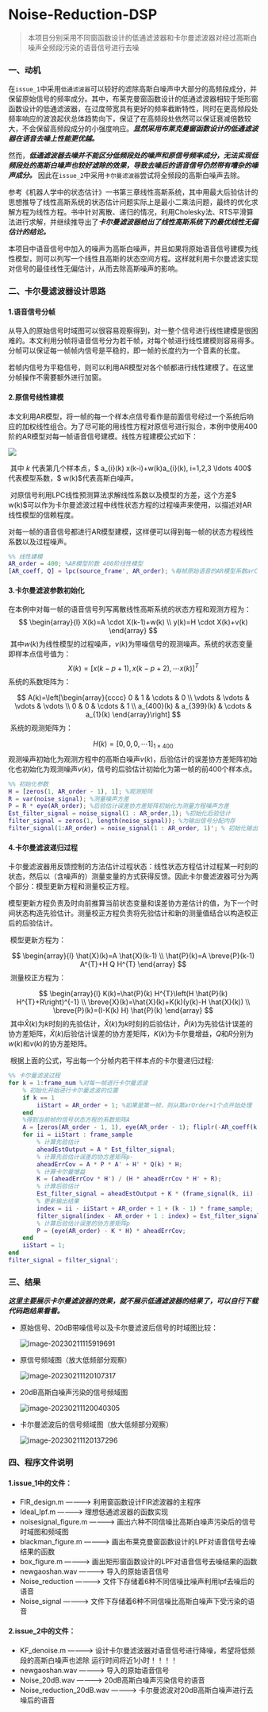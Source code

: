 # Noise-Reduction-DSP

> 本项目分别采用不同窗函数设计的低通滤波器和卡尔曼滤波器对经过高斯白噪声全频段污染的语音信号进行去噪

### 一、动机

​		在`issue_1`中采用`低通滤波器`可以较好的滤除高斯白噪声中大部分的高频段成分，并保留原始信号的频率成分。其中，布莱克曼窗函数设计的低通滤波器相较于矩形窗函数设计的低通滤波器，在过度带宽具有更好的频率截断特性，同时在更高频段处频率响应的波浪起伏总体趋势向下，保证了在高频段处依然可以保证衰减倍数较大，不会保留高频段成分的小强度响应。***显然采用布莱克曼窗函数设计的低通滤波器在语音去噪上性能更优越。***

​		然而，***低通滤波器去噪并不能区分低频段处的噪声和原信号频率成分，无法实现低频段处的高斯白噪声也较好滤除的效果，导致去噪后的语音信号仍然带有嘈杂的噪声成分。*** 因此在`issue_2`中采用`卡尔曼滤波器`尝试将全频段的高斯白噪声去除。

​		参考《机器人学中的状态估计》一书第三章线性高斯系统，其中用最大后验估计的思想推导了线性高斯系统的状态估计问题实际上是最小二乘法问题，最终的优化求解方程为线性方程。书中针对离散、递归的情况，利用Cholesky法、RTS平滑算法进行求解，并继续推导出了***卡尔曼滤波器给出了线性高斯系统下的最优线性无偏估计的结论。***

​		本项目中语音信号中加入的噪声为高斯白噪声，并且如果将原始语音信号建模为线性模型，则可以列写一个线性且高斯的状态空间方程。这样就利用卡尔曼滤波实现对信号的最佳线性无偏估计，从而去除高斯噪声的影响。

### 二、卡尔曼滤波器设计思路

#### 1.语音信号分帧

​		从导入的原始信号时域图可以很容易观察得到，对一整个信号进行线性建模是很困难的。本文利用分帧将语音信号分为若干帧，对每个帧进行线性建模则容易得多。分帧可以保证每一帧帧内信号是平稳的，即一帧的长度约为一个音素的长度。

​		若帧内信号为平稳信号，则可以利用AR模型对各个帧都进行线性建模了。在这里分帧操作不需要额外进行加窗。

#### 2.原信号线性建模

​		本文利用AR模型，将一帧的每一个样本点信号看作是前面信号经过一个系统后响应的加权线性组合。为了尽可能的用线性方程对原信号进行拟合，本例中使用400阶的AR模型对每一帧语音信号建模。线性方程建模公式如下：  

![](http://latex.codecogs.com/svg.latex?$$x(k)=\sum_{i=1}^{400}a_{i}(k)x(k-i)+w(k)$$)

​		其中 $k$ 代表第几个样本点，$ a_{i}(k) x(k-i)+w(k)a_{i}(k), i=1,2,3 \ldots 400$ 代表模型系数，$ w(k)$代表高斯白噪声。

​		对原信号利用LPC线性预测算法求解线性系数以及模型的方差，这个方差$ w(k)$可以作为卡尔曼滤波过程中线性状态方程的过程噪声来使用，以描述对AR线性模型的信赖程度。

​		对每一帧的语音信号都进行AR模型建模，这样便可以得到每一帧的状态方程线性系数以及过程噪声。

```matlab
%% 线性建模
AR_order = 400; %AR模型阶数 400阶线性模型
[AR_coeff, Q] = lpc(source_frame', AR_order); %每帧原始语音的AR模型系数arCoeff和过程噪声方差Q
```

#### 3.卡尔曼滤波参数初始化

​		在本例中对每一帧的语音信号列写离散线性高斯系统的状态方程和观测方程为：
$$
\begin{array}{l}
X(k)=A \cdot X(k-1)+w(k) \\
y(k)=H \cdot X(k)+v(k)
\end{array}
$$
​		其中$w(k)$为线性模型的过程噪声，$v(k)$为带噪信号的观测噪声。系统的状态变量即样本点信号值为：
$$
X(k)=[x(k-p+1), x(k-p+2), \cdots x(k)]^{T}
$$
​		系统的系数矩阵为：

$$
A(k)=\left[\begin{array}{cccc}
0 & 1 & \cdots & 0 \\
\vdots & \vdots & \vdots & \vdots \\
0 & 0 & \cdots & 1 \\
a_{400}(k) & a_{399}(k) & \cdots & a_{1}(k)
\end{array}\right]
$$
​		系统的观测矩阵为：

$$
H(k)=[0,0,0, \cdots 1]_{1 \times 400}
$$
​		观测噪声初始化为观测方程中的高斯白噪声$v(k)$，后验估计的误差协方差矩阵初始化也初始化为观测噪声$v(k)$，信号的后验估计初始化为第一帧的前400个样本点。

```matlab
%% 初始化参数
H = [zeros(1, AR_order - 1), 1]; %观测矩阵
R = var(noise_signal); %测量噪声方差
P = R * eye(AR_order); %后验估计误差协方差矩阵初始化为测量方程噪声方差
Est_filter_signal = noise_signal(1 : AR_order,1); %初始化后验估计
filter_signal = zeros(1, length(noise_signal)); %为输出信号分配内存
filter_signal(1:AR_order) = noise_signal(1 : AR_order, 1)'; % 初始化输出信
```

#### 4.卡尔曼滤波递归过程

​		卡尔曼滤波器用反馈控制的方法估计过程状态：线性状态方程估计过程某一时刻的状态，然后以（含噪声的）测量变量的方式获得反馈。因此卡尔曼滤波器可分为两个部分：模型更新方程和测量校正方程。

​		模型更新方程负责及时向前推算当前状态变量和误差协方差估计的值，为下一个时间状态构造先验估计。测量校正方程负责将先验估计和新的测量值结合以构造校正后的后验估计。

​		模型更新方程为：

$$
\begin{array}{l}
\hat{X}(k)=A \hat{X}(k-1) \\
\hat{P}(k)=A \breve{P}(k-1) A^{T}+H Q H^{T}
\end{array}
$$
​		测量校正方程为：

$$
\begin{array}{l}
K(k)=\hat{P}(k) H^{T}\left(H \hat{P}(k) H^{T}+R\right)^{-1} \\
\breve{X}(k)=\hat{X}(k)+K(k)(y(k)-H \hat{X}(k)) \\
\breve{P}(k)=(I-K(k) H) \hat{P}(k)
\end{array}
$$
​		其中$\hat{X}(k)$为$k$时刻的先验估计，$\breve{X}(k)$为$k$时刻的后验估计，$\hat{P}(k)$为先验估计误差的协方差矩阵，$\breve{X}(k)$后验估计误差的协方差矩阵，$K(k)$为卡尔曼增益，$Q$和$R$分别为$w(k)$和$v(k)$的协方差矩阵。

​		根据上面的公式，写出每一个分帧内若干样本点的卡尔曼递归过程:

```matlab
%% 卡尔曼滤波过程
for k = 1:frame_num %对每一帧进行卡尔曼滤波
	% 初始化开始进行卡尔曼滤波的位置
	if k == 1 
		iiStart = AR_order + 1; %如果是第一帧，则从第arOrder+1个点开始处理
	end
	%得到当前帧的信号状态方程的系数矩阵A
	A = [zeros(AR_order - 1, 1), eye(AR_order - 1); fliplr(-AR_coeff(k, 2 : end))]; % fliplr:左右翻转
	for ii = iiStart : frame_sample
		% 计算先验估计
		aheadEstOutput = A * Est_filter_signal; 
		% 计算先验估计误差的协方差矩阵p-
		aheadErrCov = A * P * A' + H' * Q(k) * H;
		% 计算卡尔曼增益
		K = (aheadErrCov * H') / (H * aheadErrCov * H' + R);
		% 计算后验估计
		Est_filter_signal = aheadEstOutput + K * (frame_signal(k, ii) - H * aheadEstOutput);
		% 更新输出结果
		index = ii - iiStart + AR_order + 1 + (k - 1) * frame_sample;
		filter_signal(index - AR_order + 1 : index) = Est_filter_signal';
		% 计算后验估计误差的协方差矩阵p
		P = (eye(AR_order) - K * H) * aheadErrCov;
	end
	iiStart = 1;
end
filter_signal = filter_signal';
```

### 三、结果

***这里主要展示卡尔曼滤波器的效果，就不展示低通滤波器的结果了，可以自行下载代码跑结果看看。***

- 原始信号、20dB带噪信号以及卡尔曼滤波后信号的时域图比较：

  ![image-20230211115919691](image_to_display/图片1.png)

- 原信号频域图（放大低频部分观察）

  ![image-20230211120107317](image_to_display/图片2.png)

- 20dB高斯白噪声污染的信号频域图

  ![image-20230211120040305](image_to_display/图片4.png)

- 卡尔曼滤波后的信号频域图（放大低频部分观察）

  ![image-20230211120137296](image_to_display/图片3.png)

### 四、程序文件说明

#### 1.issue_1中的文件：

- FIR_design.m ————> 利用窗函数设计FIR滤波器的主程序
- Ideal_lpf.m ————> 理想低通滤波器的函数实现
- noisesignal_figure.m ————> 画出六种不同信噪比高斯白噪声污染后的信号时域图和频域图
- blackman_figure.m ————> 画出布莱克曼窗函数设计的LPF对语音信号去噪结果的函数
- box_figure.m ————> 画出矩形窗函数设计的LPF对语音信号去噪结果的函数
- newgaoshan.wav ————> 导入的原始语音信号
- Noise_reduction ————> 文件下存储着6种不同信噪比噪声利用lpf去噪后的语音
- Noise_signal ————> 文件下存储着6种不同信噪比高斯白噪声下受污染的语音

#### 2.issue_2中的文件：
- KF_denoise.m ————> 设计卡尔曼滤波器对语音信号进行降噪，希望将低频段的高斯白噪声也滤除
  			            运行时间将近1小时！！！！
- newgaoshan.wav ————> 导入的原始语音信号
- Noise_20dB.wav ————> 20dB高斯白噪声污染信号的语音
- Noise_reduction_20dB.wav ————> 卡尔曼滤波对20dB高斯白噪声进行去噪后的语音

